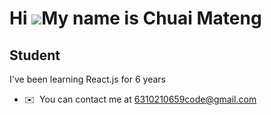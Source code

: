 Hi ![](https://user-images.githubusercontent.com/18350557/176309783-0785949b-9127-417c-8b55-ab5a4333674e.gif)My name is Chuai Mateng
====================================================================================================================================

Student
-------

I've been learning React.js for 6 years

*   ✉️  You can contact me at [6310210659code@gmail.com](mailto:6310210659code@gmail.com)
